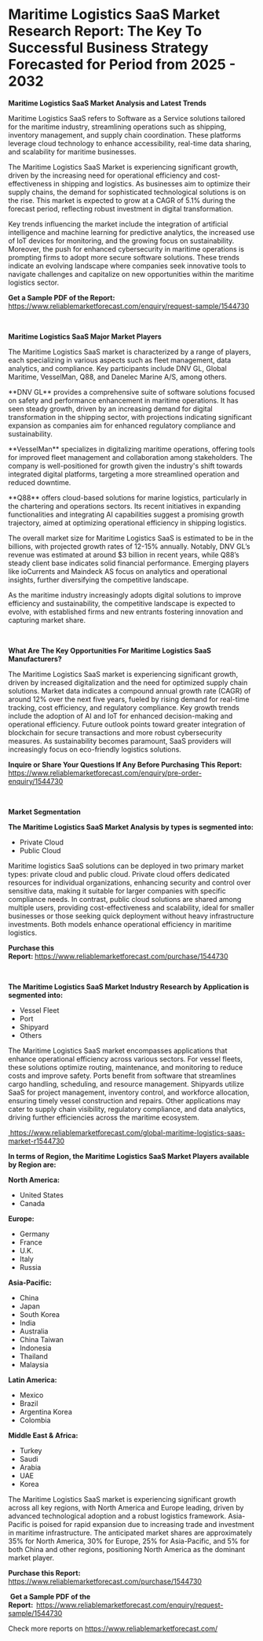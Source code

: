 <p><h1>Maritime Logistics SaaS Market Research Report: The Key To Successful Business Strategy Forecasted for Period from 2025 - 2032</h1></p><p><strong>Maritime Logistics SaaS Market Analysis and Latest Trends</strong></p>
<p><p>Maritime Logistics SaaS refers to Software as a Service solutions tailored for the maritime industry, streamlining operations such as shipping, inventory management, and supply chain coordination. These platforms leverage cloud technology to enhance accessibility, real-time data sharing, and scalability for maritime businesses. </p><p>The Maritime Logistics SaaS Market is experiencing significant growth, driven by the increasing need for operational efficiency and cost-effectiveness in shipping and logistics. As businesses aim to optimize their supply chains, the demand for sophisticated technological solutions is on the rise. This market is expected to grow at a CAGR of 5.1% during the forecast period, reflecting robust investment in digital transformation.</p><p>Key trends influencing the market include the integration of artificial intelligence and machine learning for predictive analytics, the increased use of IoT devices for monitoring, and the growing focus on sustainability. Moreover, the push for enhanced cybersecurity in maritime operations is prompting firms to adopt more secure software solutions. These trends indicate an evolving landscape where companies seek innovative tools to navigate challenges and capitalize on new opportunities within the maritime logistics sector.</p></p>
<p><strong>Get a Sample PDF of the Report:&nbsp;</strong> <a href="https://www.reliablemarketforecast.com/enquiry/request-sample/1544730?utm_campaign=2717&utm_medium=2&utm_source=Github&utm_content=ia&utm_term=11032025&utm_id=maritime-logistics-saas">https://www.reliablemarketforecast.com/enquiry/request-sample/1544730</a></p>
<p>&nbsp;</p>
<p><strong>Maritime Logistics SaaS Major Market Players</strong></p>
<p><p>The Maritime Logistics SaaS market is characterized by a range of players, each specializing in various aspects such as fleet management, data analytics, and compliance. Key participants include DNV GL, Global Maritime, VesselMan, Q88, and Danelec Marine A/S, among others.</p><p>**DNV GL** provides a comprehensive suite of software solutions focused on safety and performance enhancement in maritime operations. It has seen steady growth, driven by an increasing demand for digital transformation in the shipping sector, with projections indicating significant expansion as companies aim for enhanced regulatory compliance and sustainability.</p><p>**VesselMan** specializes in digitalizing maritime operations, offering tools for improved fleet management and collaboration among stakeholders. The company is well-positioned for growth given the industry's shift towards integrated digital platforms, targeting a more streamlined operation and reduced downtime.</p><p>**Q88** offers cloud-based solutions for marine logistics, particularly in the chartering and operations sectors. Its recent initiatives in expanding functionalities and integrating AI capabilities suggest a promising growth trajectory, aimed at optimizing operational efficiency in shipping logistics.</p><p>The overall market size for Maritime Logistics SaaS is estimated to be in the billions, with projected growth rates of 12-15% annually. Notably, DNV GL’s revenue was estimated at around $3 billion in recent years, while Q88’s steady client base indicates solid financial performance. Emerging players like ioCurrents and Maindeck AS focus on analytics and operational insights, further diversifying the competitive landscape.</p><p>As the maritime industry increasingly adopts digital solutions to improve efficiency and sustainability, the competitive landscape is expected to evolve, with established firms and new entrants fostering innovation and capturing market share.</p></p>
<p>&nbsp;</p>
<p><strong>What Are The Key Opportunities For Maritime Logistics SaaS Manufacturers?</strong></p>
<p><p>The Maritime Logistics SaaS market is experiencing significant growth, driven by increased digitalization and the need for optimized supply chain solutions. Market data indicates a compound annual growth rate (CAGR) of around 12% over the next five years, fueled by rising demand for real-time tracking, cost efficiency, and regulatory compliance. Key growth trends include the adoption of AI and IoT for enhanced decision-making and operational efficiency. Future outlook points toward greater integration of blockchain for secure transactions and more robust cybersecurity measures. As sustainability becomes paramount, SaaS providers will increasingly focus on eco-friendly logistics solutions.</p></p>
<p><strong>Inquire or Share Your Questions If Any Before Purchasing This Report:</strong> <a href="https://www.reliablemarketforecast.com/enquiry/pre-order-enquiry/1544730?utm_campaign=2717&utm_medium=2&utm_source=Github&utm_content=ia&utm_term=11032025&utm_id=maritime-logistics-saas">https://www.reliablemarketforecast.com/enquiry/pre-order-enquiry/1544730</a></p>
<p>&nbsp;</p>
<p><strong>Market Segmentation</strong></p>
<p><strong>The Maritime Logistics SaaS Market Analysis by types is segmented into:</strong></p>
<p><ul><li>Private Cloud</li><li>Public Cloud</li></ul></p>
<p><p>Maritime logistics SaaS solutions can be deployed in two primary market types: private cloud and public cloud. Private cloud offers dedicated resources for individual organizations, enhancing security and control over sensitive data, making it suitable for larger companies with specific compliance needs. In contrast, public cloud solutions are shared among multiple users, providing cost-effectiveness and scalability, ideal for smaller businesses or those seeking quick deployment without heavy infrastructure investments. Both models enhance operational efficiency in maritime logistics.</p></p>
<p><strong>Purchase this Report:&nbsp;</strong><a href="https://www.reliablemarketforecast.com/purchase/1544730?utm_campaign=2717&utm_medium=2&utm_source=Github&utm_content=ia&utm_term=11032025&utm_id=maritime-logistics-saas">https://www.reliablemarketforecast.com/purchase/1544730</a></p>
<p>&nbsp;</p>
<p><strong>The Maritime Logistics SaaS Market Industry Research by Application is segmented into:</strong></p>
<p><ul><li>Vessel Fleet</li><li>Port</li><li>Shipyard</li><li>Others</li></ul></p>
<p><p>The Maritime Logistics SaaS market encompasses applications that enhance operational efficiency across various sectors. For vessel fleets, these solutions optimize routing, maintenance, and monitoring to reduce costs and improve safety. Ports benefit from software that streamlines cargo handling, scheduling, and resource management. Shipyards utilize SaaS for project management, inventory control, and workforce allocation, ensuring timely vessel construction and repairs. Other applications may cater to supply chain visibility, regulatory compliance, and data analytics, driving further efficiencies across the maritime ecosystem.</p></p>
<p><a href="https://www.reliablemarketforecast.com/global-maritime-logistics-saas-market-r1544730?utm_campaign=2717&utm_medium=2&utm_source=Github&utm_content=ia&utm_term=11032025&utm_id=maritime-logistics-saas">&nbsp;https://www.reliablemarketforecast.com/global-maritime-logistics-saas-market-r1544730</a></p>
<p><strong>In terms of Region, the Maritime Logistics SaaS Market Players available by Region are:</strong></p>
<p>
    <p> <strong> North America: </strong>
        <ul>
            <li>United States</li>
            <li>Canada</li>
        </ul>
        </p> 
    <p> <strong> Europe: </strong>
        <ul>
            <li>Germany</li>
            <li>France</li>
            <li>U.K.</li>
            <li>Italy</li>
            <li>Russia</li>
        </ul>
        </p> 
    <p> <strong> Asia-Pacific: </strong>
        <ul>
            <li>China</li>
            <li>Japan</li>
            <li>South Korea</li>
            <li>India</li>
            <li>Australia</li>
            <li>China Taiwan</li>
            <li>Indonesia</li>
            <li>Thailand</li>
            <li>Malaysia</li>
        </ul>
        </p> 
    <p> <strong> Latin America: </strong>
        <ul>
            <li>Mexico</li>
            <li>Brazil</li>
            <li>Argentina Korea</li>
            <li>Colombia</li>
        </ul>
        </p> 
    <p> <strong> Middle East & Africa: </strong>
        <ul>
            <li>Turkey</li>
            <li>Saudi</li>
            <li>Arabia</li>
            <li>UAE</li>
            <li>Korea</li>
        </ul>
    </p>
    </p>
<p><p>The Maritime Logistics SaaS market is experiencing significant growth across all key regions, with North America and Europe leading, driven by advanced technological adoption and a robust logistics framework. Asia-Pacific is poised for rapid expansion due to increasing trade and investment in maritime infrastructure. The anticipated market shares are approximately 35% for North America, 30% for Europe, 25% for Asia-Pacific, and 5% for both China and other regions, positioning North America as the dominant market player.</p></p>
<p><strong>Purchase this Report: </strong><a href="https://www.reliablemarketforecast.com/purchase/1544730?utm_campaign=2717&utm_medium=2&utm_source=Github&utm_content=ia&utm_term=11032025&utm_id=maritime-logistics-saas">https://www.reliablemarketforecast.com/purchase/1544730</a></p>
<p>&nbsp;<strong>Get a Sample PDF of the Report:&nbsp;&nbsp;</strong><a href="https://www.reliablemarketforecast.com/enquiry/request-sample/1544730?utm_campaign=2717&utm_medium=2&utm_source=Github&utm_content=ia&utm_term=11032025&utm_id=maritime-logistics-saas">https://www.reliablemarketforecast.com/enquiry/request-sample/1544730</a></p>
<p><strong></strong></p>
<p>Check more reports on <a href="https://www.reliablemarketforecast.com/?utm_campaign=2717&utm_medium=2&utm_source=Github&utm_content=ia&utm_term=11032025&utm_id=maritime-logistics-saas">https://www.reliablemarketforecast.com/</a></p>